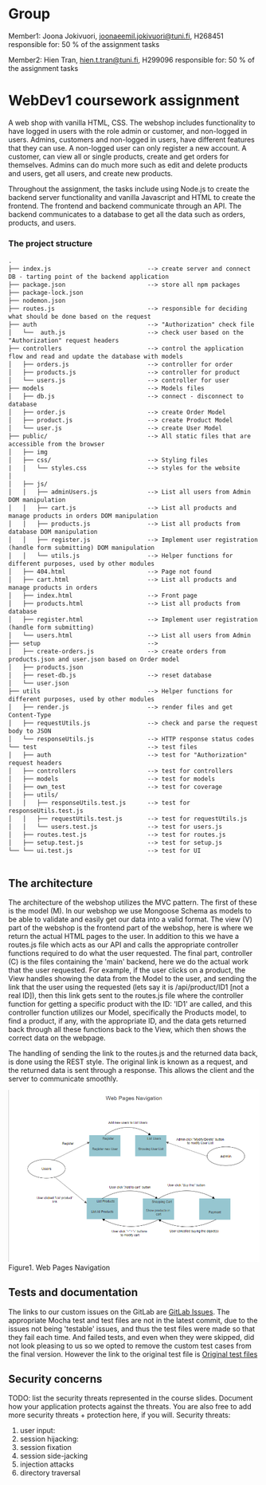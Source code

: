 # Group

Member1: Joona Jokivuori, joonaeemil.jokivuori@tuni.fi, H268451
responsible for: 50 % of the assignment tasks

Member2: Hien Tran, hien.t.tran@tuni.fi, H299096
responsible for: 50 % of the assignment tasks

# WebDev1 coursework assignment

A web shop with vanilla HTML, CSS. The webshop includes functionality to have logged in users with the role admin or customer, and non-logged in users. Admins, customers and non-logged in users, have different features that they can use.
A non-logged user can only register a new account.
A customer, can view all or single products, create and get orders for themselves.
Admins can do much more such as edit and delete products and users, get all users, and create new products.

Throughout the assignment, the tasks include using Node.js to create the backend server functionality and vanilla Javascript and HTML to create the frontend. The frontend and backend communicate through an API. The backend communicates to a database to get all the data such as orders, products, and users.

### The project structure

```
.
├── index.js                           --> create server and connect DB - tarting point of the backend application
├── package.json                       --> store all npm packages
├── package-lock.json
├── nodemon.json
├── routes.js                          --> responsible for deciding what should be done based on the request
├── auth                               --> "Authorization" check file
│   └──  auth.js                       --> check user based on the "Authorization" request headers
├── controllers                        --> control the application flow and read and update the database with models
│   ├── orders.js                      --> controller for order
│   ├── products.js                    --> controller for product
│   └── users.js                       --> controller for user
├── models                             --> Models files
│   ├── db.js                          --> connect - disconnect to database
│   ├── order.js                       --> create Order Model
│   ├── product.js                     --> create Product Model
│   └── user.js                        --> create User Model
├── public/                            --> All static files that are accessible from the browser
│   ├── img
│   ├── css/                           --> Styling files
|   │   └── styles.css                 --> styles for the website
│
│   ├── js/
│   │   ├── adminUsers.js              --> List all users from Admin DOM manipulation
│   │   ├── cart.js                    --> List all products and manage products in orders DOM manipulation
│   │   ├── products.js                --> List all products from database DOM manipulation
│   │   ├── register.js                --> Implement user registration (handle form submitting) DOM manipulation
│   │   └── utils.js                   --> Helper functions for different purposes, used by other modules
│   ├── 404.html                       --> Page not found
│   ├── cart.html                      --> List all products and manage products in orders
│   ├── index.html                     --> Front page
│   ├── products.html                  --> List all products from database
│   ├── register.html                  --> Implement user registration (handle form submitting)
│   └── users.html                     --> List all users from Admin
├── setup                              -->
│   ├── create-orders.js               --> create orders from products.json and user.json based on Order model
│   ├── products.json
│   ├── reset-db.js                    --> reset database
│   └── user.json
├── utils                              --> Helper functions for different purposes, used by other modules
│   ├── render.js                      --> render files and get Content-Type
│   ├── requestUtils.js                --> check and parse the request body to JSON
│   └── responseUtils.js               --> HTTP response status codes
└── test                               --> test files
│   ├── auth                           --> test for "Authorization" request headers
│   ├── controllers                    --> test for controllers
│   ├── models                         --> test for models
│   ├── own_test                       --> test for coverage
│   ├── utils/
│   │   ├── responseUtils.test.js      --> test for responseUtils.test.js
│   │   ├── requestUtils.test.js       --> test for requestUtils.js
│   │   └── users.test.js              --> test for users.js
│   ├── routes.test.js                 --> test for routes.js
│   ├── setup.test.js                  --> test for setup.js
└── └── ui.test.js                     --> test for UI


```

## The architecture

The architecture of the webshop utilizes the MVC pattern. The first of these is the model (M). In our webshop we use Mongoose Schema as models to be able to validate and easily get our data into a valid format.
The view (V) part of the webshop is the frontend part of the webshop, here is where we return the actual HTML pages to the user.
In addition to this we have a routes.js file which acts as our API and calls the appropriate controller functions required to do what the user requested.
The final part, controller (C) is the files containing the 'main' backend, here we do the actual work that the user requested.
For example, if the user clicks on a product, the View handles showing the data from the Model to the user, and sending the link that the user using the requested (lets say it is /api/product/ID1 [not a real ID]), then this link gets sent to the routes.js file where the controller function for getting a specific product with the ID: 'ID1' are called, and this controller function utilizes our Model, specifically the Products model, to find a product, if any, with the appropriate ID, and the data gets returned back through all these functions back to the View, which then shows the correct data on the webpage.

The handling of sending the link to the routes.js and the returned data back, is done using the REST style. The original link is known as a request, and the returned data is sent through a response. This allows the client and the server to communicate smoothly.

![Web Pages Navigation](/public/img/wpn.png)
Figure1. Web Pages Navigation

## Tests and documentation

The links to our custom issues on the GitLab are [GitLab Issues](https://course-gitlab.tuni.fi/webdev1-2020-2021/webdev1-group-67/-/issues). The appropriate Mocha test and test files are not in the latest commit, due to the issues not being 'testable' issues, and thus the test files were made so that they fail each time. And failed tests, and even when they were skipped, did not look pleasing to us so we opted to remove the custom test cases from the final version.
However the link to the original test file is [Original test files](https://course-gitlab.tuni.fi/webdev1-2020-2021/webdev1-group-67/-/blob/8c4180108a50aae759512f615579a84208068baa/test/own/issues.test.js)

## Security concerns

TODO: list the security threats represented in the course slides.
Document how your application protects against the threats.
You are also free to add more security threats + protection here, if you will.
Security threats:

1. user input:
2. session hijacking:
3. session fixation
4. session side-jacking
5. injection attacks
6. directory traversal
